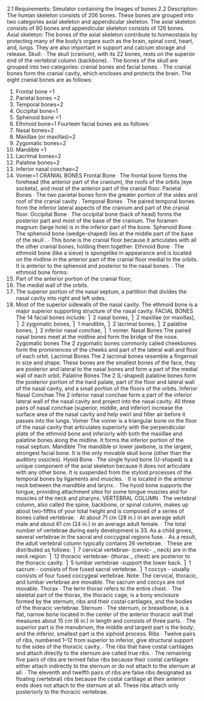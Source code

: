 2.1 Requirements: Simulator containing the Images of bones
2.2 Description:
The human skeleton consists of 206 bones. These bones are grouped into two categories axial skeleton and appendicular skeleton. The axial skeleton consists of 80 bones and appendicular skeleton consists of 126 bones.
Axial skeleton: The bones of the axial skeleton contribute to homeostasis by protecting many of the body’s organs such as the brain, spinal cord, heart, and, lungs. They are also important in support and calcium storage and release.
Skull: 
∙ The skull (cranium), with its 22 bones, rests on the superior end of the vertebral column (backbone). 
∙ The bones of the skull are grouped into two categories: cranial bones and facial bones. 
∙ The cranial bones form the cranial cavity, which encloses and protects the brain. 
The eight cranial bones are as follows: 
1. Frontal bone =1 
2. Parietal bones =2 
3. Temporal bones=2 
4. Occipital bone=1 
5. Sphenoid bone =1 
6. Ethmoid bone=1
Fourteen facial bones are as follows: 
1. Nasal bones=2 
2. Maxillae (or maxillas)=2 
3. Zygomatic bones=2 
4. Mandible =1 
5. Lacrimal bones=2 
6. Palatine bones=2 
7. Inferior nasal conchae=2
8. Vomer=1
CRANIAL BONES 
Frontal Bone 
∙ The frontal bone forms the forehead (the anterior part of the cranium), the roofs of the orbits (eye sockets), and most of the anterior part of the cranial floor. 
Parietal Bones 
∙ The two parietal bones form the greater portion of the sides and roof of the cranial cavity . 
Temporal Bones 
∙ The paired temporal bones form the inferior lateral aspects of the cranium and part of the cranial floor.
Occipital Bone 
∙ The occipital bone (back of head) forms the posterior part and most of the base of the cranium. The foramen magnum (large hole) is in the inferior part of the bone. 
Sphenoid Bone 
∙ The sphenoid bone (wedge-shaped) lies at the middle part of the base of the skull . 
∙ This bone is the cranial floor because it articulates with all the other cranial bones, holding them together. 
Ethmoid Bone 
∙ The ethmoid bone (like a sieve) is spongelike in appearance and is located on the midline in the anterior part of the cranial floor medial to the orbits. It is anterior to the sphenoid and posterior to the nasal bones. 
∙ The ethmoid bone forms: 
1. Part of the anterior portion of the cranial floor; 
2. The medial wall of the orbits. 
3. The superior portion of the nasal septum, a partition that divides the nasal cavity into right and left sides. 
4. Most of the superior sidewalls of the nasal cavity. The ethmoid bone is a major superior supporting structure of the nasal cavity. 
FACIAL BONES 
The 14 facial bones include: ⎫ 
2 nasal bones, ⎫ 
2 maxillae (or maxillas), ⎫ 
2 zygomatic bones, ⎫ 
1 mandible, ⎫ 
2 lacrimal bones, ⎫ 
2 palatine bones, ⎫ 
2 inferior nasal conchae, ⎫ 
1 vomer. 
Nasal Bones 
The paired nasal bones meet at the midline and form the bridge of the nose. 
Zygomatic bones 
The 2 zygomatic bones commonly called cheekbones form the prominences of the cheeks and part of the lateral wall and floor of each orbit. 
Lacrimal Bones 
The 2 lacrimal bones resemble a fingernail in size and shape. These bones are the smallest bones of the face, they are posterior and lateral to the nasal bones and form a part of the medial wall of each orbit. 
Palatine Bones 
The 2 (L-shaped) palatine bones form the posterior portion of the hard palate, part of the floor and lateral wall of the nasal cavity, and a small portion of the floors of the orbits. 
Inferior Nasal Conchae 
The 2 inferior nasal conchae form a part of the inferior lateral wall of the nasal cavity and project into the nasal cavity. All three pairs of nasal conchae (superior, middle, and inferior) increase the surface area of the nasal cavity and help swirl and filter air before it passes into the lungs. 
Vomer 
The vomer is a triangular bone on the floor of the nasal cavity that articulates superiorly with the perpendicular plate of the ethmoid bone and inferiorly with both the maxillae and palatine bones along the midline. It forms the inferior portion of the nasal septum. 
Mandible 
The mandible or lower jawbone, is the largest, strongest facial bone. It is the only movable skull bone (other than the auditory ossicles). 
Hyoid Bone 
∙ The single hyoid bone (U-shaped) is a unique component of the axial skeleton because it does not articulate with any other bone. It is suspended from the styloid processes of the temporal bones by ligaments and muscles. 
∙ It is located in the anterior neck between the mandible and larynx. 
∙ The hyoid bone supports the tongue, providing attachment sites for some tongue muscles and for muscles of the neck and pharynx. 
VERTEBRAL COLUMN
∙ The vertebral column, also called the spine, backbone, or spinal column, makes up about two-fifths of your total height and is composed of a series of bones called vertebrae. 
∙ At about 71 cm (28 in.) in an average adult male and about 61 cm (24 in.) in an average adult female. 
∙ The total number of vertebrae during early development is 33. As a child grows, several vertebrae in the sacral and coccygeal regions fuse. 
∙ As a result, the adult vertebral column typically contains 26 vertebrae. 
∙ These are distributed as follows: ⎫ 
7 cervical vertebrae- (cervic- _ neck) are in the neck region. ⎫ 
12 thoracic vertebrae- (thorax _ chest) are posterior to the thoracic cavity. ⎫ 
5 lumbar vertebrae -support the lower back. ⎫ 
1 sacrum - consists of five fused sacral vertebrae. ⎫ 
1 coccyx - usually consists of four fused coccygeal vertebrae. 
Note: The cervical, thoracic, and lumbar vertebrae are movable. 
The sacrum and coccyx are not movable.
Thorax 
∙ The term thorax refers to the entire chest. 
∙ The skeletal part of the thorax, the thoracic cage, is a bony enclosure formed by the sternum, ribs and their costal cartilages, and the bodies of the thoracic vertebrae.
Sternum 
∙ The sternum, or breastbone, is a flat, narrow bone located in the center of the anterior thoracic wall that measures about 15 cm (6 in.) in length and consists of three parts. 
∙ The superior part is the manubrium, the middle and largest part is the body; and the inferior, smallest part is the xiphoid process. 
Ribs 
∙ Twelve pairs of ribs, numbered 1–12 from superior to inferior, give structural support to the sides of the thoracic cavity. 
∙ The ribs that have costal cartilages and attach directly to the sternum are called true ribs. 
∙ The remaining five pairs of ribs are termed false ribs because their costal cartilages either attach indirectly to the sternum or do not attach to the sternum at all. 
∙ The eleventh and twelfth pairs of ribs are false ribs designated as floating (vertebral) ribs because the costal cartilage at their anterior ends does not attach to the sternum at all. These ribs attach only posteriorly to the thoracic vertebrae.

